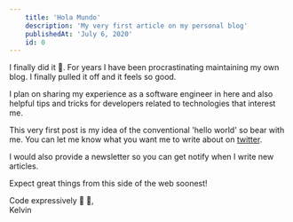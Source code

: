 ```yaml
---
    title: 'Hola Mundo'
    description: 'My very first article on my personal blog'
    publishedAt: 'July 6, 2020'
    id: 0
---
```


I finally did it 🎉. For years I have been procrastinating maintaining my own blog. I finally pulled it off and it feels so good.

I plan on sharing my experience as a software engineer in here and also helpful tips and tricks for developers related to technologies that interest me.

This very first post is my idea of the conventional 'hello world' so bear with me. You can let me know what you want me to write about on [twitter](https://twitter.com/dominus_kelvin).

I would also provide a newsletter so you can get notify when I write new articles.

Expect great things from this side of the web soonest!

Code expressively 🚀 🚀, <br /> Kelvin
